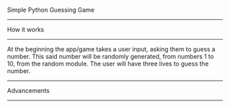 Simple Python Guessing Game

************************
How it works
************************

At the beginning the app/game takes a user input, asking them to guess a number.
This said number will be randomly generated, from numbers 1 to 10, from the random module.
The user will have three lives to guess the number.




************************
Advancements
************************
